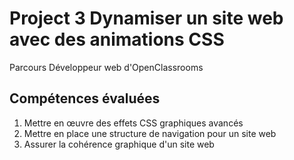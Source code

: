 # Project 3 Dynamiser un site web avec des animations CSS
Parcours Développeur web d'OpenClassrooms


## Compétences évaluées
1. Mettre en œuvre des effets CSS graphiques avancés
1. Mettre en place une structure de navigation pour un site web
1. Assurer la cohérence graphique d'un site web
